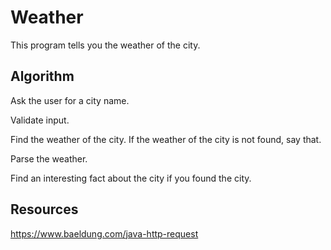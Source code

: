 # Weather

This program tells you the weather of the city.

## Algorithm

Ask the user for a city name.

Validate input.

Find the weather of the city.
If the weather of the city is not found, say that.

Parse the weather.

Find an interesting fact about the city if you found the city.

## Resources

https://www.baeldung.com/java-http-request
